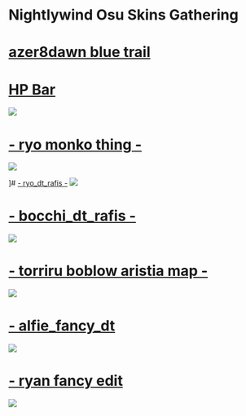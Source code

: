 # Nightlywind Osu Skins Gathering


# [azer8dawn blue trail](https://nghtly.s-ul.eu/YLmlRIXE) 


# [HP Bar](https://i.imgur.com/dh79Bwo.png)
![](https://i.imgur.com/dh79Bwo.png)


# [- ryo monko thing -](https://mega.nz/file/1PoBQboa#d8IQyEpPejEgmVHBRilpC_lRKiXV2DQ3FH2q2JRRcvA)
![](https://i.imgur.com/EXQSmRb.png)

]# [- ryo_dt_rafis -](https://mega.nz/file/BbJgmbIa#gxP_ZtW8fIvNnp-i24d3692nqMC5-ReW7dGMgK89Um0)
![](https://osu.ppy.sh/ss/18428967/46bd)

# [- bocchi_dt_rafis -](https://mega.nz/file/ZC4VmJ5J#6S83-maoBkQJU1m52HaYcs068oIT7t2TiNVMRxipULE)
![](https://i.imgur.com/7iyIPOi.png)

# [- torriru boblow aristia map -](https://mega.nz/file/AGx3VDbC#xFpRUQySZuIBNxeUEraraODPIclAdu1LdWqz4Y_7dqg)
![](https://osu.ppy.sh/ss/18223414/9428)

# [- alfie_fancy_dt](https://mega.nz/file/4ToUGQDI#dmPj44bm0fZGanSS4IVtrwCTPWjjA8wud-5iboYWutY)
![](https://osu.ppy.sh/ss/18184466/2a97)

# [- ryan fancy edit](https://mega.nz/file/JDphhTLS#ipfwBd5WwmF-7N21iPPAkws2HRMx4kRyrvzYUhzjjS8)
![](https://osu.ppy.sh/ss/18004901/10bd)
